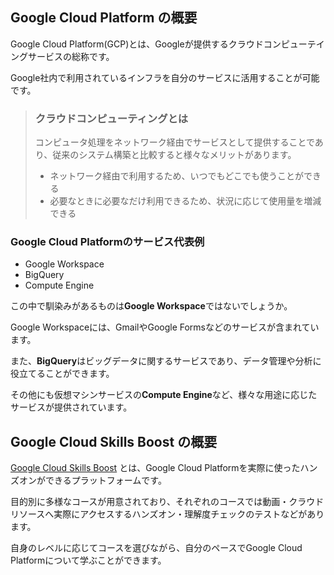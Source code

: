 ## Google Cloud Platform の概要

Google Cloud Platform(GCP)とは、Googleが提供するクラウドコンピューテイングサービスの総称です。

Google社内で利用されているインフラを自分のサービスに活用することが可能です。


>### クラウドコンピューティングとは
>
>コンピュータ処理をネットワーク経由でサービスとして提供することであり、従来のシステム構築と比較すると様々なメリットがあります。
>- ネットワーク経由で利用するため、いつでもどこでも使うことができる
>- 必要なときに必要なだけ利用できるため、状況に応じて使用量を増減できる
>

### Google Cloud Platformのサービス代表例

- Google Workspace
- BigQuery
- Compute Engine

この中で馴染みがあるものは**Google Workspace**ではないでしょうか。

Google Workspaceには、GmailやGoogle Formsなどのサービスが含まれています。

また、**BigQuery**はビッグデータに関するサービスであり、データ管理や分析に役立てることができます。

その他にも仮想マシンサービスの**Compute Engine**など、様々な用途に応じたサービスが提供されています。

## Google Cloud Skills Boost の概要

[Google Cloud Skills Boost](https://www.cloudskillsboost.google/) とは、Google Cloud Platformを実際に使ったハンズオンができるプラットフォームです。

目的別に多様なコースが用意されており、それぞれのコースでは動画・クラウドリソースへ実際にアクセスするハンズオン・理解度チェックのテストなどがあります。

自身のレベルに応じてコースを選びながら、自分のペースでGoogle Cloud Platformについて学ぶことができます。
